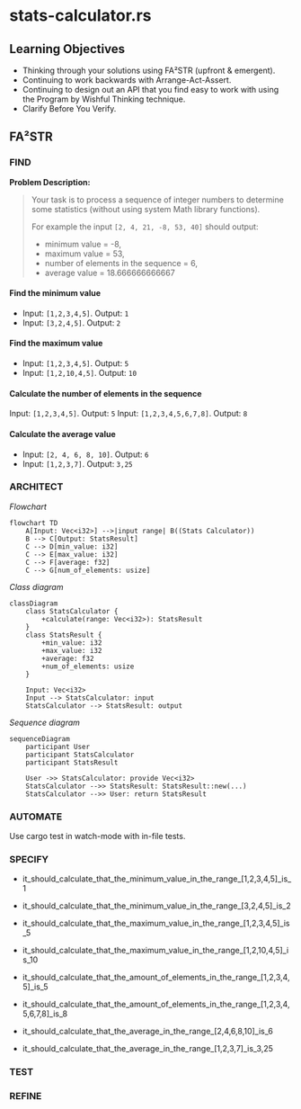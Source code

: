 # stats-calculator.rs

## Learning Objectives

- Thinking through your solutions using FA²STR (upfront & emergent).
- Continuing to work backwards with Arrange-Act-Assert.
- Continuing to design out an API that you find easy to work with using the Program by Wishful Thinking technique.
- Clarify Before You Verify.

## FA²STR

### FIND

**Problem Description:**

> Your task is to process a sequence of integer numbers to determine some statistics (without using system Math library functions). 
>
> For example the input `[2, 4, 21, -8, 53, 40]` should output:
> 
> - minimum value = -8, 
> - maximum value = 53, 
> - number of elements in the sequence = 6, 
> - average value = 18.666666666667

#### Find the minimum value

- Input: `[1,2,3,4,5]`. Output: `1`
- Input: `[3,2,4,5]`. Output: `2`

#### Find the maximum value

- Input: `[1,2,3,4,5]`. Output: `5`
- Input: `[1,2,10,4,5]`. Output: `10`

#### Calculate the number of elements in the sequence

Input: `[1,2,3,4,5]`. Output: `5`
Input: `[1,2,3,4,5,6,7,8]`. Output: `8`

#### Calculate the average value

- Input: `[2, 4, 6, 8, 10]`. Output: `6`
- Input: `[1,2,3,7]`. Output: `3,25`

### ARCHITECT

_Flowchart_
```mermaid
flowchart TD
    A[Input: Vec<i32>] -->|input range| B((Stats Calculator))
    B --> C[Output: StatsResult]
    C --> D[min_value: i32]
    C --> E[max_value: i32]
    C --> F[average: f32]
    C --> G[num_of_elements: usize]
```

_Class diagram_
```mermaid
classDiagram
    class StatsCalculator {
        +calculate(range: Vec<i32>): StatsResult
    }
    class StatsResult {
        +min_value: i32
        +max_value: i32
        +average: f32
        +num_of_elements: usize
    }

    Input: Vec<i32>
    Input --> StatsCalculator: input
    StatsCalculator --> StatsResult: output
```

_Sequence diagram_
```mermaid
sequenceDiagram
    participant User
    participant StatsCalculator
    participant StatsResult
    
    User ->> StatsCalculator: provide Vec<i32>
    StatsCalculator -->> StatsResult: StatsResult::new(...)
    StatsCalculator -->> User: return StatsResult
```

### AUTOMATE

Use cargo test in watch-mode with in-file tests.

### SPECIFY

- it_should_calculate_that_the_minimum_value_in_the_range_[1,2,3,4,5]_is_1
- it_should_calculate_that_the_minimum_value_in_the_range_[3,2,4,5]_is_2

- it_should_calculate_that_the_maximum_value_in_the_range_[1,2,3,4,5]_is_5
- it_should_calculate_that_the_maximum_value_in_the_range_[1,2,10,4,5]_is_10

- it_should_calculate_that_the_amount_of_elements_in_the_range_[1,2,3,4,5]_is_5
- it_should_calculate_that_the_amount_of_elements_in_the_range_[1,2,3,4,5,6,7,8]_is_8

- it_should_calculate_that_the_average_in_the_range_[2,4,6,8,10]_is_6
- it_should_calculate_that_the_average_in_the_range_[1,2,3,7]_is_3,25

### TEST

### REFINE
